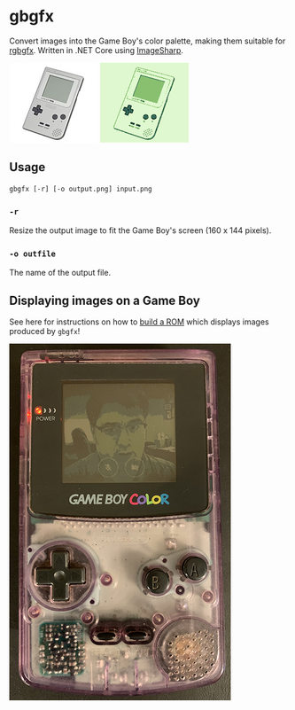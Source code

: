 # gbgfx
Convert images into the Game Boy's color palette, making them suitable for [rgbgfx](https://rednex.github.io/rgbds/rgbgfx.1.html). Written in .NET Core using [ImageSharp](https://github.com/SixLabors/ImageSharp).

![sample input](screenshots/example_input.png "sample input")
![sample output](screenshots/example_output.png "sample output")

## Usage
```
gbgfx [-r] [-o output.png] input.png
```

### `-r`
Resize the output image to fit the Game Boy's screen (160 x 144 pixels).

### `-o outfile`
The name of the output file.

## Displaying images on a Game Boy
See here for instructions on how to [build a ROM](building_a_rom.md) which displays images produced by `gbgfx`!

![displaying images on a Game Boy](screenshots/running_on_gbc.jpg "displaying images on a Game Boy")
